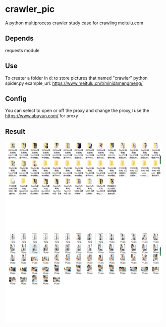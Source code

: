 # crawler_pic
A python multiprocess crawler study case for crawling meitulu.com

## Depends
requests module

## Use
To creater a folder in d: to store pictures that named "crawler" 
python spider.py
example_url: https://www.meitulu.cn/t/minidamengmeng/

## Config
You can select to open or off the proxy and change the proxy,I use the https://www.abuyun.com/ for proxy

## Result
![image](https://github.com/Michael-LiK/crawler_pic/blob/master/folder.png)
![image](https://github.com/Michael-LiK/crawler_pic/blob/master/content.png)
